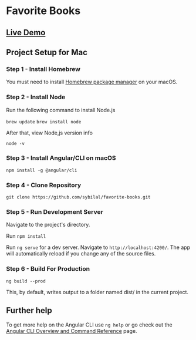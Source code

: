 # Favorite Books

## [Live Demo](https://sybilal.github.io/favorite-books/)

## Project Setup for Mac

### Step 1 - Install Homebrew

You must need to install [Homebrew package manager](https://tecadmin.net/install-homebrew-macos/) on your macOS.

### Step 2 - Install Node

Run the following command to install Node.js

`brew update`
`brew install node`

After that, view Node,js version info

`node -v`

### Step 3 - Install Angular/CLI on macOS

`npm install -g @angular/cli`

### Step 4 - Clone Repository

`git clone https://github.com/sybilal/favorite-books.git`

### Step 5 - Run Development Server

Navigate to the project's directory.

Run `npm install`

Run `ng serve` for a dev server. Navigate to `http://localhost:4200/`. The app will automatically reload if you change any of the source files.

### Step 6 - Build For Production

`ng build --prod`

This, by default, writes output to a folder named dist/ in the current project.

## Further help

To get more help on the Angular CLI use `ng help` or go check out the [Angular CLI Overview and Command Reference](https://angular.io/cli) page.
